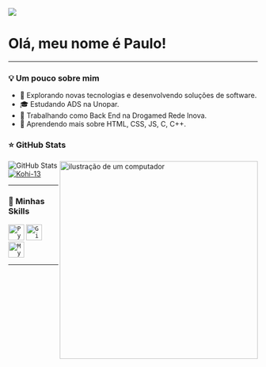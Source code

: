 ![](https://komarev.com/ghpvc/?username=Kohi-13&color=006bed)
# Olá, meu nome é Paulo!
---
### 💡 Um pouco sobre mim



- 🤔 Explorando novas tecnologias e desenvolvendo soluções de software.
- 🎓 Estudando ADS na Unopar.
- 💼 Trabalhando como Back End na Drogamed Rede Inova.
- 🌱 Aprendendo mais sobre HTML, CSS, JS, C, C++.

### ⭐ GitHub Stats
<img src="https://raw.githubusercontent.com/MicaelliMedeiros/micaellimedeiros/master/image/computer-illustration.png" alt="ilustração de um computador" min-width="400px" max-width="400px" width="400px" align="right">

![GitHub Stats](https://github-readme-stats.vercel.app/api?username=Kohi-13&theme=dracula&show_icons=true)
[![Kohi-13](https://github-readme-stats.vercel.app/api/top-langs/?username=Kohi-13&hide=html&layout=compact&theme=dracula)](https://github.com/anuraghazra/github-readme-stats)

--- 

### 🚀 Minhas Skills

<code><img height="32" src="https://raw.githubusercontent.com/jmnote/z-icons/master/svg/python.svg" alt="Python"/></code>
<code><img height="32" src="https://git-scm.com/images/logos/downloads/Git-Logo-White.svg" alt="Git"/></code>
<code><img height="32" src="https://www.vectorlogo.zone/logos/mysql/mysql-official.svg" alt="MySQL"/></code>

---
